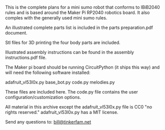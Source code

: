 This is the complete plans for a mini sumo robot that conforms to IBiB2040 rules and is based around the Maker Pi RP2040 robotics board. It also comples with the generally used mini sumo rules.

An illustrated complete parts list is included in the parts preparation.pdf document.

Stl files for 3D printing the four body parts are included.

Illustrated assembly instructions can be found in the assembly instructions.pdf file.

The Maker pi board should be running CircuitPython (it ships this way) and will need the following software installed:

adafruit_vl53l0x.py
base_bot.py
code.py
melodies.py

These files are included here. The code.py file contains the user configuration/customization options.

All material in this archive except the adafruit_vl53l0x.py file is CC0 "no rights reserved." adafruit_vl53l0x.py has a MIT license.

Send any questions to: bill@tinkerfam.net
